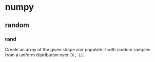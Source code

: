 # numpy

## random

### rand

Create an array of the given shape and populate it with random samples from a uniform distribution over `[0, 1)`.